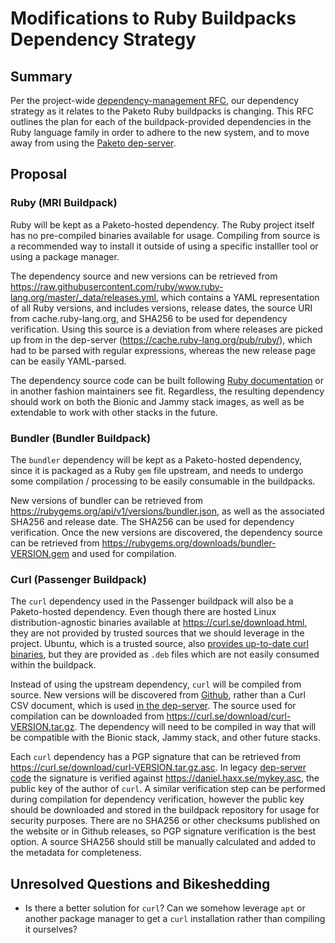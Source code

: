 # Modifications to Ruby Buildpacks Dependency Strategy

## Summary

Per the project-wide [dependency-management
RFC](https://github.com/paketo-buildpacks/rfcs/blob/main/text/dependencies/rfcs/0003-dependency-management-overview.md),
our dependency strategy as it relates to the Paketo Ruby buildpacks is
changing.  This RFC outlines the plan for each of the buildpack-provided
dependencies in the Ruby language family in order to adhere to the new system,
and to move away from using the [Paketo
dep-server](https://github.com/paketo-buildpacks/dep-server).


## Proposal

### Ruby (MRI Buildpack)
Ruby will be kept as a Paketo-hosted dependency. The Ruby project itself has no
pre-compiled binaries available for usage. Compiling  from source is a
recommended way to install it outside of using a specific installler tool or
using a package manager.

The dependency source and new versions can be retrieved from
https://raw.githubusercontent.com/ruby/www.ruby-lang.org/master/_data/releases.yml,
which contains a YAML representation of all Ruby versions, and includes
versions, release dates, the source URI from cache.ruby-lang.org, and SHA256 to
be used for dependency verification. Using this source is a deviation from
where releases are picked up from in the dep-server
(https://cache.ruby-lang.org/pub/ruby/), which had to be parsed with regular
expressions, whereas the new release page can be easily YAML-parsed.

The dependency source code can be built following [Ruby
documentation](https://www.ruby-lang.org/en/documentation/installation/#building-from-source)
or in another fashion maintainers see fit. Regardless, the resulting dependency
should work on both the Bionic and Jammy stack images, as well as be extendable
to work with other stacks in the future.

### Bundler (Bundler Buildpack)

The `bundler` dependency will be kept as a Paketo-hosted dependency, since it
is packaged as a Ruby `gem` file upstream, and needs to undergo some
compilation / processing to be easily consumable in the buildpacks.

New versions of bundler can be retrieved from
https://rubygems.org/api/v1/versions/bundler.json, as well as the associated
SHA256 and release date. The SHA256 can be used for dependency verification.
Once the new versions are discovered, the dependency source can be retrieved
from https://rubygems.org/downloads/bundler-VERSION.gem and used for
compilation.

### Curl (Passenger Buildpack)

The `curl` dependency used in the Passenger buildpack will also be a
Paketo-hosted dependency. Even though there are hosted Linux
distribution-agnostic binaries available at https://curl.se/download.html, they
are not provided by trusted sources that we should leverage in the project.
Ubuntu, which is a trusted source, also [provides up-to-date curl
binaries](https://packages.ubuntu.com/bionic/curl ), but they are provided as
`.deb` files which are not easily consumed within the buildpack.

Instead of using the upstream dependency, `curl` will be compiled from source.
New versions will be discovered from
[Github](https://github.com/curl/curl/releases), rather than a Curl CSV
document, which is used [in the
dep-server](https://github.com/paketo-buildpacks/dep-server/blob/f20264702d4010407c54d0c0d2a69186d9d324cf/pkg/dependency/curl.go#L83).
The source used for compilation can be downloaded from
https://curl.se/download/curl-VERSION.tar.gz. The dependency will need to be
compiled in way that will be compatible with the Bionic stack, Jammy stack, and
other future stacks.

Each `curl` dependency has a PGP signature that can be retrieved from
https://curl.se/download/curl-VERSION.tar.gz.asc. In legacy [dep-server
code](https://github.com/paketo-buildpacks/dep-server/blob/f20264702d4010407c54d0c0d2a69186d9d324cf/pkg/dependency/curl.go#L157-L172)
the signature is verified against https://daniel.haxx.se/mykey.asc, the public
key of the author of `curl`. A similar verification step can be performed
during compilation for dependency verification, however the public key should
be downloaded and stored in the buildpack repository for usage for security
purposes.  There are no SHA256 or other checksums published on the website or
in Github releases, so PGP signature verification is the best option. A source
SHA256 should still be manually calculated and added to the metadata for
completeness.


## Unresolved Questions and Bikeshedding
- Is there a better solution for `curl`? Can we somehow leverage `apt` or
  another package manager to get a `curl` installation rather than compiling it
  ourselves?
